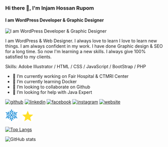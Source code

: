 ### Hi there 👋, I'm Injam Hossan Rupom
#### I am WordPress Developer & Graphic Designer 
![I am WordPress Developer & Graphic Designer ](https://linkedin.com/in/injamhossanmamun)

I am WordPress & Web Designer. I always love to learn I love to learn new things. I am always confident in my work. I have done Graphic design & SEO for a long time. So now I'm learning a new skills. I always give 100% satisfied to my clients.

Skills: Adobe Illustrator / HTML / CSS / JavaScript / BootStrap / PHP

- 🔭 I’m currently working on Fair Hospital & CTMRI Center 
- 🌱 I’m currently learning Docker 
- 👯 I’m looking to collaborate on Github 
- 🤔 I’m looking for help with Java Expert 


[<img src='https://cdn.jsdelivr.net/npm/simple-icons@3.0.1/icons/github.svg' alt='github' height='40'>](https://github.com/Injam33)  [<img src='https://cdn.jsdelivr.net/npm/simple-icons@3.0.1/icons/linkedin.svg' alt='linkedin' height='40'>](https://www.linkedin.com/in/injamhossanmamun/)  [<img src='https://cdn.jsdelivr.net/npm/simple-icons@3.0.1/icons/facebook.svg' alt='facebook' height='40'>](https://www.facebook.com/Injamhossanrupom)  [<img src='https://cdn.jsdelivr.net/npm/simple-icons@3.0.1/icons/instagram.svg' alt='instagram' height='40'>](https://www.instagram.com/injam_hossan_33/)  [<img src='https://cdn.jsdelivr.net/npm/simple-icons@3.0.1/icons/icloud.svg' alt='website' height='40'>](https://injamhossan.wordpress.com)  

<a href='https://archiveprogram.github.com/'><img src='https://raw.githubusercontent.com/acervenky/animated-github-badges/master/assets/acbadge.gif' width='40' height='40'></a> <a href='https://stars.github.com/'><img src='https://raw.githubusercontent.com/acervenky/animated-github-badges/master/assets/starbadge.gif' width='35' height='35'></a> 

[![Top Langs](https://github-readme-stats.vercel.app/api/top-langs/?username=Injam33)](https://github.com/anuraghazra/github-readme-stats)

![GitHub stats](https://github-readme-stats.vercel.app/api?username=Injam33&show_icons=true)  

